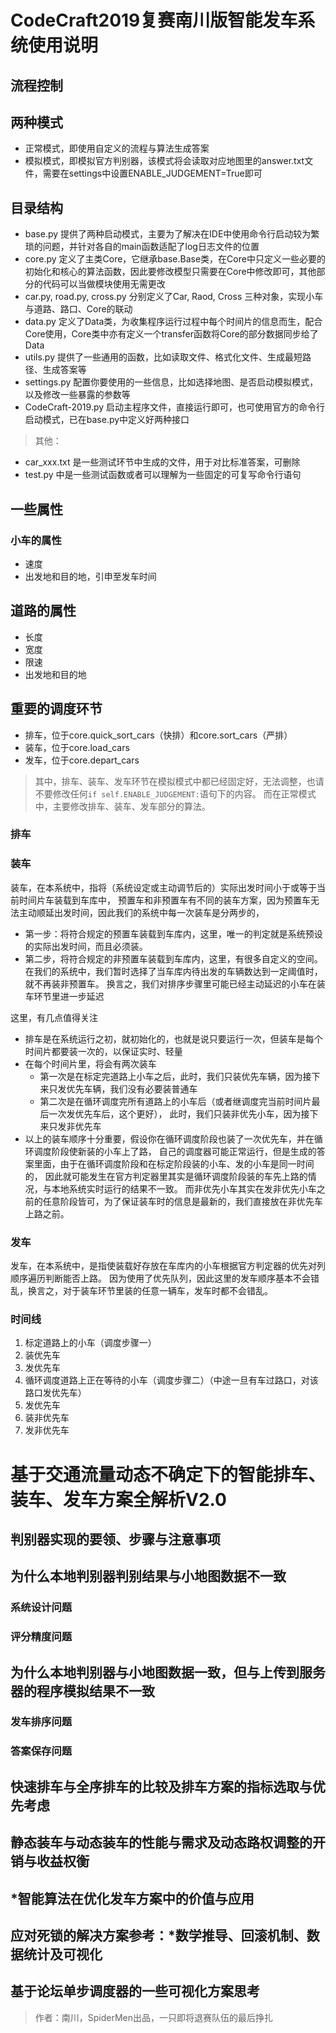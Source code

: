 # CodeCraft2019复赛南川版智能发车系统使用说明

## 流程控制


## 两种模式
- 正常模式，即使用自定义的流程与算法生成答案
- 模拟模式，即模拟官方判别器，该模式将会读取对应地图里的answer.txt文件，需要在settings中设置ENABLE_JUDGEMENT=True即可
![]()

## 目录结构
- base.py 提供了两种启动模式，主要为了解决在IDE中使用命令行启动较为繁琐的问题，并针对各自的main函数适配了log日志文件的位置
- core.py 定义了主类Core，它继承base.Base类，在Core中只定义一些必要的初始化和核心的算法函数，因此要修改模型只需要在Core中修改即可，其他部分的代码可以当做模块使用无需更改
- car.py, road.py, cross.py 分别定义了Car, Raod, Cross 三种对象，实现小车与道路、路口、Core的联动
- data.py 定义了Data类，为收集程序运行过程中每个时间片的信息而生，配合Core使用，Core类中亦有定义一个transfer函数将Core的部分数据同步给了Data
- utils.py 提供了一些通用的函数，比如读取文件、格式化文件、生成最短路径、生成答案等
- settings.py 配置你要使用的一些信息，比如选择地图、是否启动模拟模式，以及修改一些暴露的参数等
- CodeCraft-2019.py 启动主程序文件，直接运行即可，也可使用官方的命令行启动模式，已在base.py中定义好两种接口

> 其他：
- car_xxx.txt 是一些测试环节中生成的文件，用于对比标准答案，可删除
- test.py 中是一些测试函数或者可以理解为一些固定的可复写命令行语句

## 一些属性
### 小车的属性
- 速度
- 出发地和目的地，引申至发车时间

## 道路的属性
- 长度
- 宽度
- 限速
- 出发地和目的地



## 重要的调度环节
- 排车，位于core.quick_sort_cars（快排）和core.sort_cars（严排）
- 装车，位于core.load_cars
- 发车，位于core.depart_cars

> 其中，排车、装车、发车环节在模拟模式中都已经固定好，无法调整，也请不要修改任何```if self.ENABLE_JUDGEMENT:```语句下的内容。
而在正常模式中，主要修改排车、装车、发车部分的算法。

### 排车

### 装车

装车，在本系统中，指将（系统设定或主动调节后的）实际出发时间小于或等于当前时间片车装载到车库中，
预置车和非预置车有不同的装车方案，因为预置车无法主动顺延出发时间，因此我们的系统中每一次装车是分两步的，
- 第一步：将符合规定的预置车装载到车库内，这里，唯一的判定就是系统预设的实际出发时间，而且必须装。
- 第二步，将符合规定的非预置车装载到车库内，这里，有很多自定义的空间。
在我们的系统中，我们暂时选择了当车库内待出发的车辆数达到一定阈值时，就不再装非预置车。
换言之，我们对排序步骤里可能已经主动延迟的小车在装车环节里进一步延迟

这里，有几点值得关注
- 排车是在系统运行之初，就初始化的，也就是说只要运行一次，但装车是每个时间片都要装一次的，以保证实时、轻量
- 在每个时间片里，将会有两次装车
    - 第一次是在标定完道路上小车之后，此时，我们只装优先车辆，因为接下来只发优先车辆，我们没有必要装普通车
    - 第二次是在循环调度完所有道路上的小车后（或者继调度完当前时间片最后一次发优先车后，这个更好），
    此时，我们只装非优先小车，因为接下来只发非优先车
- 以上的装车顺序十分重要，假设你在循环调度阶段也装了一次优先车，并在循环调度阶段使新装的小车上了路，
自己的调度器可能正常运行，但是生成的答案里面，由于在循环调度阶段和在标定阶段装的小车、发的小车是同一时间的，
因此就可能发生在官方判定器里其实是循环调度阶段装的车先上路的情况，与本地系统实时运行的结果不一致。
而非优先小车其实在发非优先小车之前的任意阶段皆可，为了保证装车时的信息是最新的，我们直接放在非优先车上路之前。

### 发车

发车，在本系统中，是指使装载好存放在车库内的小车根据官方判定器的优先对列顺序遍历判断能否上路。
因为使用了优先队列，因此这里的发车顺序基本不会错乱，换言之，对于装车环节里装的任意一辆车，发车时都不会错乱。

### 时间线
1. 标定道路上的小车（调度步骤一）
2. 装优先车
3. 发优先车
4. 循环调度道路上正在等待的小车（调度步骤二）（中途一旦有车过路口，对该路口发优先车）
5. 发优先车
6. 装非优先车
7. 发非优先车


# 基于交通流量动态不确定下的智能排车、装车、发车方案全解析V2.0

## 判别器实现的要领、步骤与注意事项

## 为什么本地判别器判别结果与小地图数据不一致
### 系统设计问题
### 评分精度问题

## 为什么本地判别器与小地图数据一致，但与上传到服务器的程序模拟结果不一致
### 发车排序问题
### 答案保存问题

## 快速排车与全序排车的比较及排车方案的指标选取与优先考虑

## 静态装车与动态装车的性能与需求及动态路权调整的开销与收益权衡

## *智能算法在优化发车方案中的价值与应用

## 应对死锁的解决方案参考：*数学推导、回滚机制、数据统计及可视化

## 基于论坛单步调度器的一些可视化方案思考

> 作者：南川，SpiderMen出品，一只即将退赛队伍的最后挣扎


